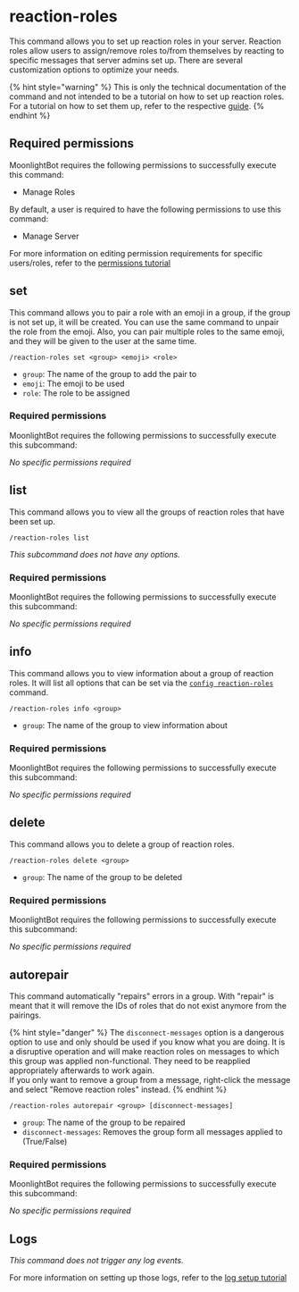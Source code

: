 # reaction-roles

This command allows you to set up reaction roles in your server. Reaction roles allow users to assign/remove roles
to/from themselves by reacting to specific messages that server admins set up. There are several customization options
to optimize your needs.

{% hint style="warning" %}
This is only the technical documentation of the command and not intended to be a tutorial on how to set up reaction
roles. For a tutorial on how to set them up, refer to the respective [guide](../start-up/setting-up-reaction-roles.md).
{% endhint %}

## Required permissions

MoonlightBot requires the following permissions to successfully execute this command:

* Manage Roles

By default, a user is required to have the following permissions to use this command:

* Manage Server

For more information on editing permission requirements for specific users/roles, refer to
the [permissions tutorial](../start-up/permission-tutorial.md)

## set

This command allows you to pair a role with an emoji in a group, if the group is not set up, it will be created. You can
use the same command to unpair the role from the emoji. Also, you can pair multiple roles to the same emoji, and they
will be given to the user at the same time.

```text
/reaction-roles set <group> <emoji> <role>
```

* `group`: The name of the group to add the pair to
* `emoji`: The emoji to be used
* `role`: The role to be assigned

### Required permissions

MoonlightBot requires the following permissions to successfully execute this subcommand:

*No specific permissions required*

## list

This command allows you to view all the groups of reaction roles that have been set up.

```text
/reaction-roles list
```

*This subcommand does not have any options.*

### Required permissions

MoonlightBot requires the following permissions to successfully execute this subcommand:

*No specific permissions required*

## info

This command allows you to view information about a group of reaction roles. It will list all options that can be set
via the [`config reaction-roles`](../management-commands/config.md#reaction-roles) command.

```text
/reaction-roles info <group>
```

* `group`: The name of the group to view information about

### Required permissions

MoonlightBot requires the following permissions to successfully execute this subcommand:

*No specific permissions required*

## delete

This command allows you to delete a group of reaction roles.

```text
/reaction-roles delete <group>
```

* `group`: The name of the group to be deleted

### Required permissions

MoonlightBot requires the following permissions to successfully execute this subcommand:

*No specific permissions required*

## autorepair

This command automatically "repairs" errors in a group. With "repair" is meant that it will remove the IDs of roles that
do not exist anymore from the pairings.

{% hint style="danger" %}
The `disconnect-messages` option is a dangerous option to use and only should be used if you know what you are doing.
It is a disruptive operation and will make reaction roles on messages to which this group was applied non-functional.
They need to be reapplied appropriately afterwards to work again.
<br>
If you only want to remove a group from a message, right-click the message and select "Remove reaction roles" instead.
{% endhint %}

```text
/reaction-roles autorepair <group> [disconnect-messages]
```

* `group`: The name of the group to be repaired
* `disconnect-messages`: Removes the group form all messages applied to (True/False)

### Required permissions

MoonlightBot requires the following permissions to successfully execute this subcommand:

*No specific permissions required*

## Logs

*This command does not trigger any log events.*

For more information on setting up those logs, refer to the [log setup tutorial](../README.md#logging)
